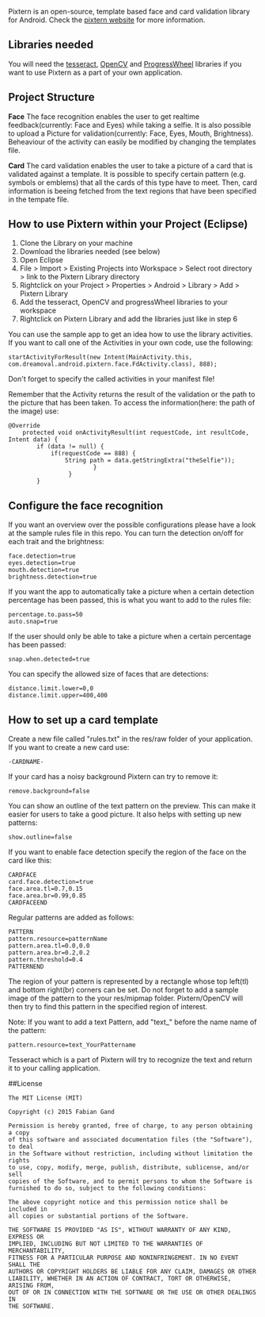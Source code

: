 Pixtern is an open-source, template based face and card validation library for Android.
Check the [pixtern website](http://www.pixtern.org) for more information.



Libraries needed
-------------
You will need the [tesseract](https://code.google.com/p/tesseract-ocr/), [OpenCV](http://sourceforge.net/projects/opencvlibrary/files/opencv-android/3.0.0/OpenCV-3.0.0-android-sdk-1.zip/download) and [ProgressWheel](https://github.com/Todd-Davies/ProgressWheel) libraries if you want to use Pixtern as a part of your own application.

Project Structure
-------------
**Face**
The face recognition enables the user to get realtime feedback(currently: Face and Eyes) while taking a selfie. It is also possible to upload a Picture for validation(currently: Face, Eyes, Mouth, Brightness). Beheaviour of the activity can easily be modified by changing the templates file.

**Card**
The card validation enables the user to take a picture of a card that is validated against a template. It is possible to specify certain pattern (e.g. symbols or emblems) that all the cards of this type have to meet. Then, card information is beeing fetched from the text regions that have been specified in the tempate file.


How to use Pixtern within your Project (Eclipse)
-------------

1. Clone the Library on your machine
2. Download the libraries needed (see below)
3. Open Eclipse
4. File > Import > Existing Projects into Workspace > Select root directory > link to the Pixtern Library directory
5. Rightclick on your Project > Properties > Android > Library > Add > Pixtern Library
6. Add the tesseract, OpenCV and progressWheel libraries to your workspace 
7. Rightclick on Pixtern Library and add the libraries just like in step 6


You can use the sample app to get an idea how to use the library activities. If you want to call one of the Activities in your own code, use the following: 
```
startActivityForResult(new Intent(MainActivity.this, com.dreamoval.android.pixtern.face.FdActivity.class), 888);	
```

Don't forget to specify the called activities in your manifest file!

Remember that the Activity returns the result of the validation or the path to the picture that has been taken. To access the information(here: the path of the image) use:

```
@Override
	protected void onActivityResult(int requestCode, int resultCode, Intent data) {
		if (data != null) {
			if(requestCode == 888) {
				String path = data.getStringExtra("theSelfie"));
                        }
                 }
        }   
```

Configure the face recognition
-------------
If you want an overview over the possible configurations please have a look at the sample rules file in this repo.
You can turn the detection on/off for each trait and the brightness:
```
face.detection=true
eyes.detection=true
mouth.detection=true
brightness.detection=true
```
If you want the app to automatically take a picture when a certain detection percentage has been passed, this is what you want to add to the rules file:
```
percentage.to.pass=50
auto.snap=true
```
If the user should only be able to take a picture when a certain percentage has been passed:
```
snap.when.detected=true
```
You can specify the allowed size of faces that are detections:
```
distance.limit.lower=0,0
distance.limit.upper=400,400
```
How to set up a card template
-------------

Create a new file called "rules.txt" in the res/raw folder of your application. If you want to create a new card use:
```
-CARDNAME-                                 
```
If your card has a noisy background Pixtern can try to remove it:
```
remove.background=false
```
You can show an outline of the text pattern on the preview. This can make it easier for users to take a good picture. It also helps with setting up new patterns:
```
show.outline=false
```

If you want to enable face detection specify the region of the face on the card like this:
```  
CARDFACE
card.face.detection=true
face.area.tl=0.7,0.15
face.area.br=0.99,0.85
CARDFACEEND                                
```
Regular patterns are added as follows:
```
PATTERN
pattern.resource=patternName
pattern.area.tl=0.0,0.0
pattern.area.br=0.2,0.2
pattern.threshold=0.4
PATTERNEND
```
The region of your pattern is represented by a rectangle whose top left(tl) and bottom right(br) corners can be set.
Do not forget to add a sample image of the pattern to the your res/mipmap folder. Pixtern/OpenCV will then try to find this pattern in the specified region of interest.

Note: If you want to add a text Pattern, add "text_" before the name name of the pattern:
```
pattern.resource=text_YourPattername
```

Tesseract which is a part of Pixtern will try to recognize the text and return it to your calling application.

##License

```
The MIT License (MIT)

Copyright (c) 2015 Fabian Gand

Permission is hereby granted, free of charge, to any person obtaining a copy
of this software and associated documentation files (the "Software"), to deal
in the Software without restriction, including without limitation the rights
to use, copy, modify, merge, publish, distribute, sublicense, and/or sell
copies of the Software, and to permit persons to whom the Software is
furnished to do so, subject to the following conditions:

The above copyright notice and this permission notice shall be included in
all copies or substantial portions of the Software.

THE SOFTWARE IS PROVIDED "AS IS", WITHOUT WARRANTY OF ANY KIND, EXPRESS OR
IMPLIED, INCLUDING BUT NOT LIMITED TO THE WARRANTIES OF MERCHANTABILITY,
FITNESS FOR A PARTICULAR PURPOSE AND NONINFRINGEMENT. IN NO EVENT SHALL THE
AUTHORS OR COPYRIGHT HOLDERS BE LIABLE FOR ANY CLAIM, DAMAGES OR OTHER
LIABILITY, WHETHER IN AN ACTION OF CONTRACT, TORT OR OTHERWISE, ARISING FROM,
OUT OF OR IN CONNECTION WITH THE SOFTWARE OR THE USE OR OTHER DEALINGS IN
THE SOFTWARE.
```
